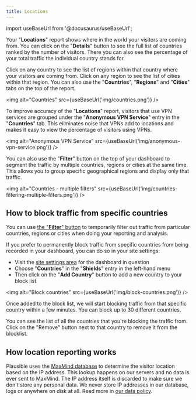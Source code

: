 ```yaml
---
title: Locations
---
```


import useBaseUrl from '@docusaurus/useBaseUrl';

Your "**Locations**" report shows where in the world your visitors are coming from. You can click on the "**Details**" button to see the full list of countries ranked by the number of visitors. There you can also see the percentage of your total traffic the individual country stands for.

Click on any country to see the list of regions within that country where your visitors are coming from. Click on any region to see the list of cities within that region. You can also use the "**Countries**", "**Regions**" and "**Cities**" tabs on the top of the report.

<img alt="Countries" src={useBaseUrl('img/countries.png')} />

To improve accuracy of the "**Locations**" report, visitors that use VPN services are grouped under the "**Anonymous VPN Service**" entry in the "**Countries**" tab. This eliminates noise that VPNs add to locations and makes it easy to view the percentage of visitors using VPNs.

<img alt="Anonymous VPN Service" src={useBaseUrl('img/anonymous-vpn-service.png')} />

You can also use the "**Filter**" button on the top of your dashboard to segment the traffic by multiple countries, regions or cities at the same time. This allows you to group specific geographical regions and display only that traffic. 

<img alt="Countries - multiple filters" src={useBaseUrl('img/countries-filtering-multiple-filters.png')} />

## How to block traffic from specific countries

You can use [the "**Filter**" button](filters-segments.md) to temporarily filter out traffic from particular countries, regions or cities when doing your reporting and analysis.

If you prefer to permanently block traffic from specific countries from being recorded in your dashboard, you can do so in your site settings: 

* Visit the [site settings area](website-settings.md) for the dashboard in question
* Choose "**Countries**" in the "**Shields**" entry in the left-hand menu
* Then click on the "**Add Country**" button to add a new country to your block list

<img alt="Block countries" src={useBaseUrl('img/block-countries.png')} />

Once added to the block list, we will start blocking traffic from that specific country within a few minutes. You can block up to 30 different countries. 

You can see the list of all the countries that you're blocking the traffic from. Click on the "Remove" button next to that country to remove it from the blocklist.

## How location reporting works

Plausible uses the [MaxMind database](https://www.maxmind.com) to determine the visitor location based on the IP address. This lookup happens on our servers and no data is ever sent to MaxMind. The IP address itself is discarded to make sure we don't store any personal data. We never store IP addresses in our database, logs or anywhere on disk at all. Read more in [our data policy](https://plausible.io/data-policy).
